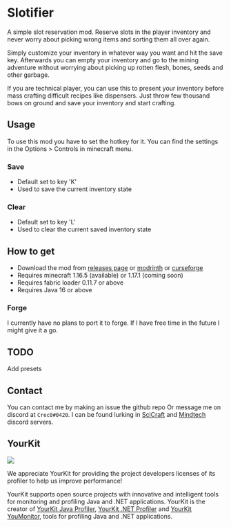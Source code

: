# Slotifier
A simple slot reservation mod. Reserve slots in the player inventory and never worry about picking wrong items and sorting them all over again.

Simply customize your inventory in whatever way you want and hit the save key. Afterwards you can empty your inventory and go to the mining adventure without worrying about picking up rotten flesh, bones, seeds and other garbage.

If you are technical player, you can use this to present your inventory before mass crafting difficult recipes like dispensers. Just throw few thousand bows on ground and save your inventory and start crafting. 

## Usage
To use this mod you have to set the hotkey for it. You can find the settings in the Options > Controls in minecraft menu. 
### Save
- Default set to key 'K'
- Used to save the current inventory state

### Clear
- Default set to key 'L'
- Used to clear the current saved inventory state

## How to get
- Download the mod from [releases page](https://github.com/Crec0/Slotifier/releases) or [modrinth](https://modrinth.com/mod/slotifier) or [curseforge](https://www.curseforge.com/minecraft/mc-mods/slotifier)  
- Requires minecraft 1.16.5 (available) or 1.17.1 (coming soon)
- Requires fabric loader 0.11.7 or above
- Requires Java 16 or above

### Forge
I currently have no plans to port it to forge. If I have free time in the future I might give it a go.
## TODO
Add presets

## Contact
You can contact me by making an issue the github repo Or message me on discord at `Crec0#0420`. 
I can be found lurking in [SciCraft](http://discord.gg/SciCraft) and [Mindtech](https://discord.gg/4fAAYw7P3s) discord servers.

## YourKit
![](https://www.yourkit.com/images/yklogo.png)

We appreciate YourKit for providing the project developers licenses of its profiler to help us improve performance! 

YourKit supports open source projects with innovative and intelligent tools
for monitoring and profiling Java and .NET applications.
YourKit is the creator of [YourKit Java Profiler](https://www.yourkit.com/java/profiler/),
[YourKit .NET Profiler](https://www.yourkit.com/.net/profiler/) and
[YourKit YouMonitor](https://www.yourkit.com/youmonitor), tools for profiling Java and .NET applications.
